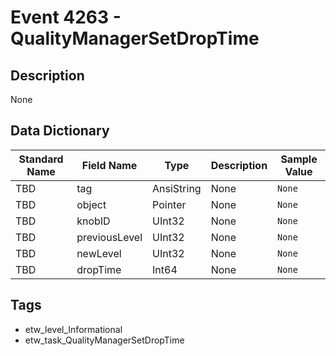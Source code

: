 # Event 4263 - QualityManagerSetDropTime

## Description
None

## Data Dictionary
|Standard Name|Field Name|Type|Description|Sample Value|
|---|---|---|---|---|
|TBD|tag|AnsiString|None|`None`|
|TBD|object|Pointer|None|`None`|
|TBD|knobID|UInt32|None|`None`|
|TBD|previousLevel|UInt32|None|`None`|
|TBD|newLevel|UInt32|None|`None`|
|TBD|dropTime|Int64|None|`None`|

## Tags
* etw_level_Informational
* etw_task_QualityManagerSetDropTime